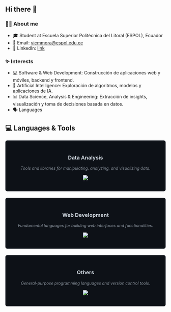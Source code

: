 ## Hi there 👋

### 👨‍💻 About me
- 🎓 Student at Escuela Superior Politécnica del Litoral (ESPOL), Ecuador
- 📧 Email: vicmmora@espol.edu.ec
- 💼 LinkedIn: [link](https://www.linkedin.com/in/victor-morales-vasquez-049a25320/)

### ✨ Interests
- 💻 Software & Web Development: Construcción de aplicaciones web y móviles, backend y frontend.
- 🧠 Artificial Intelligence: Exploración de algoritmos, modelos y aplicaciones de IA.
- 📊 Data Science, Analysis & Engineering: Extracción de insights, visualización y toma de decisiones basada en datos.
- 🗣️ Languages

## 💻 Languages & Tools

<div style="display: flex; flex-wrap: wrap; justify-content: center; gap: 20px;">

  <div style="flex: 1 1 45%; min-width: 300px; border: 1px solid #30363d; border-radius: 6px; padding: 20px; background-color: #0d1117;">
    <h3 align="center" style="color: #c9d1d9;">Data Analysis</h3>
    <p align="center" style="color: #8b949e; font-size: 0.9em;"><i>Tools and libraries for manipulating, analyzing, and visualizing data.</i></p>
    <p align="center">
      <img src="https://skillicons.dev/icons?i=python,mysql,pandas,numpy,matplotlib" />
    </p>
  </div>

  <div style="flex: 1 1 45%; min-width: 300px; border: 1px solid #30363d; border-radius: 6px; padding: 20px; background-color: #0d1117;">
    <h3 align="center" style="color: #c9d1d9;">Web Development</h3>
    <p align="center" style="color: #8b949e; font-size: 0.9em;"><i>Fundamental languages for building web interfaces and functionalities.</i></p>
    <p align="center">
      <img src="https://skillicons.dev/icons?i=js,html,css" />
    </p>
  </div>

  <div style="flex: 1 1 45%; min-width: 300px; border: 1px solid #30363d; border-radius: 6px; padding: 20px; background-color: #0d1117;">
    <h3 align="center" style="color: #c9d1d9;">Others</h3>
    <p align="center" style="color: #8b949e; font-size: 0.9em;"><i>General-purpose programming languages and version control tools.</i></p>
    <p align="center">
      <img src="https://skillicons.dev/icons?i=java,github,git,c" />
    </p>
  </div>

</div>

